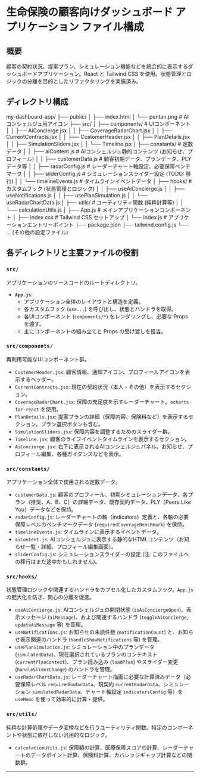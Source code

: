 # 生命保険の顧客向けダッシュボード アプリケーション ファイル構成 

## 概要

顧客の契約状況、提案プラン、シミュレーション機能などを統合的に表示するダッシュボードアプリケーション。React と Tailwind CSS を使用。状態管理とロジックの分離を目的としたリファクタリングを実施済み。

## ディレクトリ構成

my-dashboard-app/
├── public/
│ ├── index.html
│ └── pentan.png # AIコンシェルジュ用アイコン
├── src/
│ ├── components/ # UIコンポーネント
│ │ ├── AiConcierge.jsx
│ │ ├── CoverageRadarChart.jsx
│ │ ├── CurrentContracts.jsx
│ │ ├── CustomerHeader.jsx
│ │ ├── PlanDetails.jsx
│ │ ├── SimulationSliders.jsx
│ │ └── Timeline.jsx
│ ├── constants/ # 定数データ
│ │ ├── aiContent.js # AIコンシェルジュ静的コンテンツ (お知らせ、プロフィール)
│ │ ├── customerData.js # 顧客初期データ、プランデータ、PLYデータ等
│ │ ├── radarConfig.js # レーダーチャート軸設定、必要保障ベンチマーク
│ │ ├── sliderConfig.js # シミュレーションスライダー設定 (TODO: 移行)
│ │ └── timelineEvents.js # タイムラインイベントデータ
│ ├── hooks/ # カスタムフック (状態管理とロジック)
│ │ ├── useAiConcierge.js
│ │ ├── useNotifications.js
│ │ ├── usePlanSimulation.js
│ │ └── useRadarChartData.js
│ ├── utils/ # ユーティリティ関数 (純粋計算等)
│ │ └── calculationUtils.js
│ ├── App.js # メインアプリケーションコンポーネント
│ ├── index.css # Tailwind CSS セットアップ
│ └── index.js # アプリケーションエントリーポイント
├── package.json
├── tailwind.config.js
└── ... (その他の設定ファイル)


## 各ディレクトリと主要ファイルの役割

### `src/`

アプリケーションのソースコードのルートディレクトリ。

*   **`App.js`**:
    *   アプリケーション全体のレイアウトと構造を定義。
    *   各カスタムフック (`use...`) を呼び出し、状態とハンドラを取得。
    *   各UIコンポーネント (`components/*`) をレンダリングし、必要な Props を渡す。
    *   主にコンポーネントの組み立てと Props の受け渡しを担当。

### `src/components/`

再利用可能なUIコンポーネント群。

*   `CustomerHeader.jsx`: 顧客情報、通知アイコン、プロフィールアイコンを表示するヘッダー。
*   `CurrentContracts.jsx`: 現在の契約状況（本人・その他）を表示するセクション。
*   `CoverageRadarChart.jsx`: 保障の充足度を示すレーダーチャート。`echarts-for-react` を使用。
*   `PlanDetails.jsx`: 提案プランの詳細（保障内容、保険料など）を表示するセクション。プラン選択ボタンも含む。
*   `SimulationSliders.jsx`: 保障内容を調整するためのスライダー群。
*   `Timeline.jsx`: 顧客のライフイベントタイムラインを表示するセクション。
*   `AiConcierge.jsx`: 右下に表示されるAIコンシェルジュパネル。お知らせ、プロフィール編集、各種ガイダンスなどを表示。

### `src/constants/`

アプリケーション全体で使用される定数データ。

*   `customerData.js`: 顧客のプロフィール、初期シミュレーションデータ、各プラン（推奨、A、B、C）の詳細データ、既存契約データ、PLY（Peers Like You）データなどを保持。
*   `radarConfig.js`: レーダーチャートの軸（indicators）定義と、各軸の必要保障レベルのベンチマークデータ (`requiredCoverageBenchmark`) を保持。
*   `timelineEvents.js`: タイムラインに表示するイベントデータ。
*   `aiContent.js`: AIコンシェルジュに表示する静的なHTMLコンテンツ（お知らせ一覧・詳細、プロフィール編集画面）。
*   `sliderConfig.js`: シミュレーションスライダーの設定 (注: このファイルへの移行はまだ途中かもしれません)。

### `src/hooks/`

状態管理ロジックや関連するハンドラをカプセル化したカスタムフック。`App.js` の肥大化を防ぎ、関心の分離を促進。

*   `useAiConcierge.js`: AIコンシェルジュの開閉状態 (`isAiConciergeOpen`)、表示メッセージ (`aiMessage`)、および関連するハンドラ (`toggleAiConcierge`, `updateAiMessage` 等) を管理。
*   `useNotifications.js`: お知らせの未読件数 (`notificationCount`) と、お知らせ表示関連のハンドラ (`handleShowNotifications` 等) を管理。
*   `usePlanSimulation.js`: シミュレーション中のプランデータ (`simulatedData`)、現在選択されているプランのコンテキスト (`currentPlanContext`)、プラン読み込み (`loadPlan`) やスライダー変更 (`handleSliderChange`) のハンドラを管理。
*   `useRadarChartData.js`: レーダーチャート描画に必要な計算済みデータ（必要保障レベル `requiredRadarData`、現契約 `currentRadarData`、シミュレーション `simulatedRadarData`、チャート軸設定 `indicatorsConfig` 等）を `useMemo` を使って効率的に計算・提供。

### `src/utils/`

純粋な計算処理やデータ変換などを行うユーティリティ関数。特定のコンポーネントや状態に依存しない汎用的なロジック。

*   `calculationUtils.js`: 保障額の計算、医療保障スコアの計算、レーダーチャートのデータポイント計算、保険料計算、カバレッジギャップ計算などの関数群。

---
